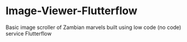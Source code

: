# Image-Viewer-Flutterflow
Basic image scroller of Zambian marvels built using low code (no code) service Flutterflow

